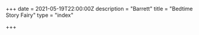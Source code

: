 +++
date = 2021-05-19T22:00:00Z
description = "Barrett"
title = "Bedtime Story Fairy"
type = "index"

+++
